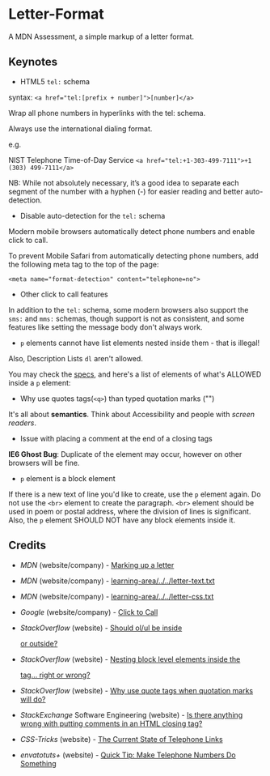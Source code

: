 # Letter-Format

A MDN Assessment, a simple markup of a letter format.

## Keynotes

+ HTML5 `tel:` schema

syntax: `<a href="tel:[prefix + number]">[number]</a>`

Wrap all phone numbers in hyperlinks with the tel: schema.

Always use the international dialing format.

e.g.

NIST Telephone Time-of-Day Service
`<a href="tel:+1-303-499-7111">+1 (303) 499-7111</a>`

NB: While not absolutely necessary, it’s a good idea to separate each segment of the number with a hyphen (-) for easier reading and better auto-detection.

+ Disable auto-detection for the `tel:` schema

Modern mobile browsers automatically detect phone numbers and enable click to call.

To prevent Mobile Safari from automatically detecting phone numbers, add the following meta tag to the top of the page:

`<meta name="format-detection" content="telephone=no">`

+ Other click to call features

In addition to the `tel:` schema, some modern browsers also support the `sms:` and `mms:` schemas, though support is not as consistent, and some features like setting the message body don't always work.

+ `p` elements cannot have list elements nested inside them - that is illegal!

Also, Description Lists `dl` aren't allowed.

You may check the [specs](https://stackoverflow.com/questions/5681481/should-ol-ul-be-inside-p-or-outside), and here's a list of elements of what's ALLOWED inside a `p` element:

+ Why use quotes tags(`<q>`) than typed quotation marks ("")

It's all about **semantics**. Think about Accessibility and people with _screen readers_.

+ Issue with placing a comment at the end of a closing tags

**IE6 Ghost Bug**: Duplicate of the element may occur, however on other browsers will be fine.

+ `p` element is a block element

If there is a new text of line you'd like to create, use the `p` element again. Do not use the `<br>` element to create the paragraph. `<br>` element should be used in poem or postal address,
where the division of lines is significant. Also, the `p` element SHOULD NOT have any block elements inside it.

## Credits

- _MDN_ (website/company) - [Marking up a letter](https://developer.mozilla.org/en-US/docs/Learn/HTML/Introduction_to_HTML/Marking_up_a_letter)

- _MDN_ (website/company) - [learning-area/../../letter-text.txt](https://github.com/mdn/learning-area/blob/master/html/introduction-to-html/marking-up-a-letter-start/letter-text.txt)

- _MDN_ (website/company) - [learning-area/../../letter-css.txt](https://github.com/mdn/learning-area/blob/master/html/introduction-to-html/marking-up-a-letter-start/css.txt)

- _Google_ (website/company) - [Click to Call](https://developers.google.com/web/fundamentals/native-hardware/click-to-call/)

- _StackOverflow_ (website) - [Should ol/ul be inside <p> or outside?](https://stackoverflow.com/questions/5681481/should-ol-ul-be-inside-p-or-outside)

- _StackOverflow_ (website) - [Nesting block level elements inside the <p> tag… right or wrong?](https://stackoverflow.com/questions/4291467/nesting-block-level-elements-inside-the-p-tag-right-or-wrong)

- _StackOverflow_ (website) - [Why use quote tags when quotation marks will do?](https://stackoverflow.com/questions/20292197/why-use-quote-tags-when-quotation-marks-will-do)

- _StackExchange_ Software Engineering (website) - [Is there anything wrong with putting comments in an HTML closing tag?](https://softwareengineering.stackexchange.com/questions/297774/is-there-anything-wrong-with-putting-comments-in-an-html-closing-tag/297887)

- _CSS-Tricks_ (website) - [The Current State of Telephone Links](https://css-tricks.com/the-current-state-of-telephone-links/)

- _envatotuts+_ (website) - [Quick Tip: Make Telephone Numbers Do Something](https://webdesign.tutsplus.com/articles/quick-tip-make-telephone-numbers-do-something--webdesign-9271)
